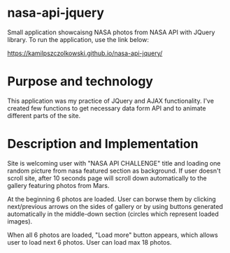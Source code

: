 # nasa-api-jquery

Small application showcaisng NASA photos from NASA API with JQuery library. To run the application, use the link below:

https://kamilpszczolkowski.github.io/nasa-api-jquery/

# Purpose and technology

This application was my practice of JQuery and AJAX functionality. I've created few functions to get necessary data 
form API and to animate different parts of the site.

# Description and Implementation

Site is welcoming user with "NASA API CHALLENGE" title and loading one random picture from nasa featured section as 
background. If user doesn't scroll site, after 10 seconds page will scroll down automatically to the gallery 
featuring photos from Mars.

At the beginning 6 photos are loaded. User can borwse them by clicking next/previous arrows on the sides of gallery or by
using buttons generated automatically in the middle-down section (circles which represent loaded images).

When all 6 photos are loaded, "Load more" button appears, which allows user to load next 6 photos. User can load max 18
photos. 
